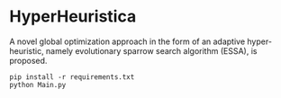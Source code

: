 # HyperHeuristica
A novel global optimization approach in the form of an adaptive hyper-heuristic, namely evolutionary sparrow search algorithm (ESSA),
is proposed.

```shell
pip install -r requirements.txt
python Main.py
```